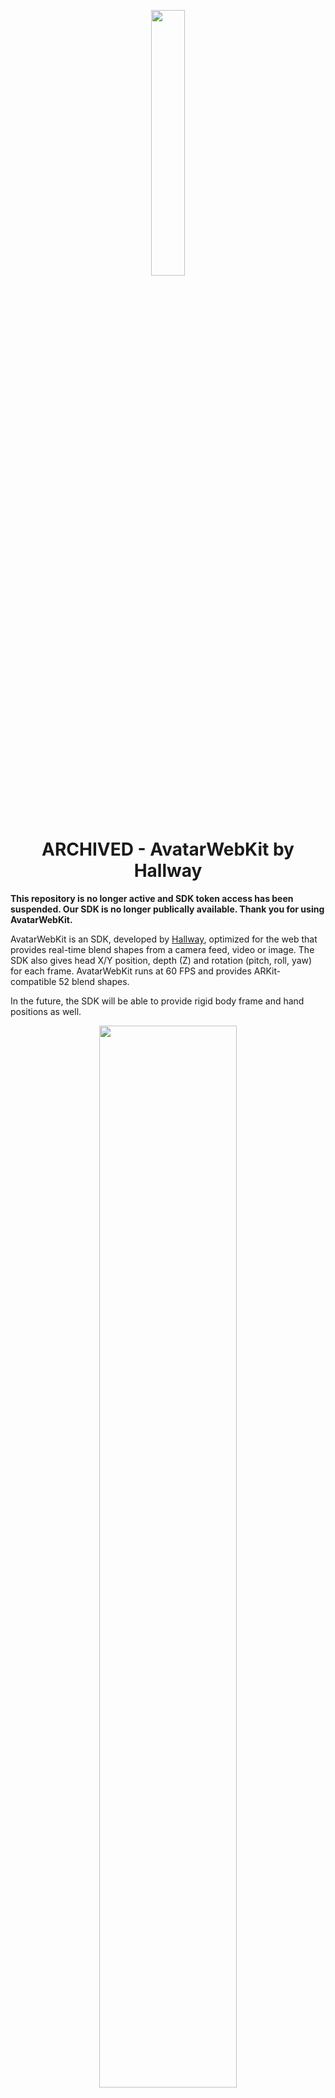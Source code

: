 <p align="center">
  <img width="33%" height="auto" src="docs/assets/tryMe.gif">
  <h1 align="center">
    ARCHIVED - AvatarWebKit by Hallway
  </h1>
</p>

**This repository is no longer active and SDK token access has been suspended. Our SDK is no longer publically available. Thank you for using AvatarWebKit.**

AvatarWebKit is an SDK, developed by <a href="https://joinhallway.com" target="_blank" rel="noopener noreferrer">Hallway</a>, optimized for the web that provides real-time blend shapes from a camera feed, video or image. The SDK also gives head X/Y position, depth (Z) and rotation (pitch, roll, yaw) for each frame. AvatarWebKit runs at 60 FPS and provides ARKit-compatible 52 blend shapes.

In the future, the SDK will be able to provide rigid body frame and hand positions as well.

<p align="center">
  <img width="66%" height="auto" src="docs/assets/demo.gif">
</p>

Hallway drives our avatar technology using Machine Learning models that predict highly accurate blend shapes from images & video feeds in real-time. The ML pipeline is optimized for real-time video to achieve both high framerate and lifelike animations.

Our vision for the future is an "open metaverse" where you can take your character with you anywhere. We believe tools like AvatarWebKit will help pave that road. The models we've provided here are available to use in your applications for free. [Contact us](#contact-us) to get in touch about making your characters compatible with Hallway!

## Installation

```bash
# yarn
yarn add @quarkworks-inc/avatar-webkit

# npm
npm install @quarkworks-inc/avatar-webkit
```

## First Steps

1. [Get an API token](https://joinhallway.com/sdk/)

2. Start your predictor:

```ts
import { AUPredictor } from '@quarkworks-inc/avatar-webkit'
// ...

let predictor = new AUPredictor({
  apiToken: <YOUR_API_TOKEN>,
  shouldMirrorOutput: true,
})

let stream = await navigator.mediaDevices.getUserMedia({
  audio: false,
  video: {
    width: { ideal: 640 },
    height: { ideal: 360 },
    facingMode: 'user'
  }
})

predictor.onPredict = (results => {
  console.log(results)
})

// or if you like RX
predictor.dataStream.subscribe(results => {
  console.log(results)
})

predictor.start({ stream })
```

# More Docs

* https://docs.google.com/document/d/16c3qSYvMi_5l2zXdrsykb2xH6XneOqxTd2wwnEVawxY/edit#

# Example Projects

### Using AvatarWebKit
- [Basic example running predictor w/o rendering](examples/blendshapes-only)
- [Predictor + React + Three.js (basic)](examples/react-app-with-threejs)
- [Video Call Style UI](examples/render-multiple-avatars)
- [Using our rendering kit module](examples/hallway-rendering-tools)

### Popular model integrations

- [ReadyPlayerMe Examples](examples/ready-player-me-tutorials)

# FAQ

### API Token? What is that and why do I need it?

An API key is your unique identifier that will allow your code to authenticate with our server when using the SDK. [You can sign up for one here.](https://joinhallway.com/sdk)

### What browsers are supported?

We recommend Chromium based browsers for best performance, but all other major browsers are supported. We are currently working on performance improvements for Safari, Firefox and Edge.

### Is mobile supported?

The models will currently run on mobile but need to be optimized. We are working on configuration options which will allow you to choose to run lighter models.

### Do you have any native SDKs?

We do not have an official SDK yet, but our ML pipeline is native-first and the models are used in our Mac OS app [Hallway Tile](https://joinhallway.com). We have the capability to create SDKs for most common platforms (eg macOS/Windows/Linux, iOS/Android). Each SDK will follow the same data standard for BlendShapes/predictions and will include encoders for portability between environments. This means you can do some creative things between native, web, etc!

If you are interested in native SDKs, we'd love to hear from you!

### Is this production ready?

Yes, depending on your needs. There may be a couple rough edges at the moment, but the SDK has been in use internally at our company for over a year and in production with several pilot companies.

We are currently making no SLAs for the SDK, but we are happy to cooperate with you on any improvements you need to get it going in production. 

### Can I make feature requests?

YES!!! We are in an open beta currently and would love to hear your feedback. [Contact us](#contact-us) on Discord or by email.

### What’s the best place to reach out for support?

We are active daily on our  and can help with any problems you may have! If discord doesn’t work for you, reach out to 

# Contact Us

Our team is primarily in U.S. timezones, but we are pretty active on Discord and over email! We've love to hear your thoughts, feedback, ideas or provide any support you need.

* [Discord](https://discord.gg/jYCHaMASz7)

* [contact@joinhallway.com](mailto:contact@joinhallway.com)

* [support@joinhallway.com](mailto:support@joinhallway.com)

# Other Hallway Tools

* https://github.com/Hallway-Inc/AvatarWebKit-Rendering

If you are using Three.js, we've released this open source tooling module you can import freely. This pairs especially well with video-call style apps, as we provide a three world setup that works well for rendering multiple avatars on screen at once Zoom-style.

# TODO

More coming :)
